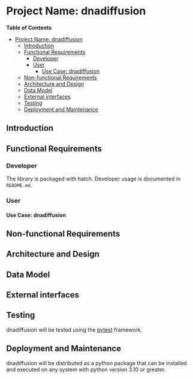 # Project Name: dnadiffusion

**Table of Contents**

- [Project Name: dnadiffusion](#project-name-dnadiffusion)
  - [Introduction](#introduction)
  - [Functional Requirements](#functional-requirements)
    - [Developer](#developer)
    - [User](#user)
      - [Use Case: dnadiffusion](#use-case-dnadiffusion)
  - [Non-functional Requirements](#non-functional-requirements)
  - [Architecture and Design](#architecture-and-design)
  - [Data Model](#data-model)
  - [External interfaces](#external-interfaces)
  - [Testing](#testing)
  - [Deployment and Maintenance](#deployment-and-maintenance)

## Introduction

## Functional Requirements

### Developer

The library is packaged with hatch. Developer usage is documented in `README.md`.

### User

#### Use Case: dnadiffusion

## Non-functional Requirements

## Architecture and Design

## Data Model

## External interfaces

## Testing
dnadiffusion will be tested using the [pytest](https://docs.pytest.org/en/stable/) framework.

## Deployment and Maintenance
dnadiffusion will be distributed as a python package that can be installed and executed on any system with python version 3.10 or greater.
